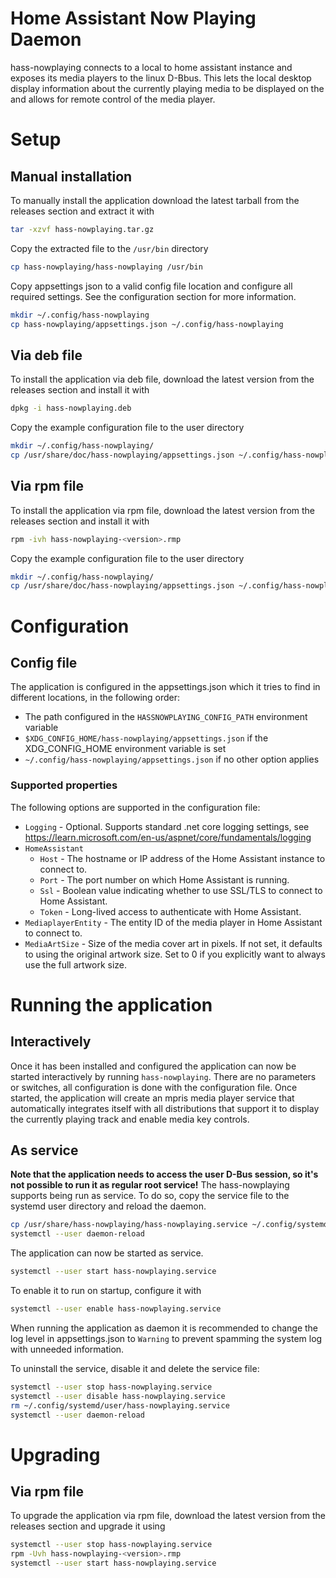 # Home Assistant Now Playing Daemon 
hass-nowplaying connects to a local to home assistant instance and exposes its media players to the linux D-Bbus. This lets the local desktop display information about the currently playing media to be displayed on the and allows for remote control of the media player.

# Setup
## Manual installation
To manually install the application download the latest tarball from the releases section and extract it with
```bash
tar -xzvf hass-nowplaying.tar.gz
```
Copy the extracted file to the `/usr/bin` directory
```bash
cp hass-nowplaying/hass-nowplaying /usr/bin
```
Copy appsettings json to a valid config file location and configure all required settings. See the configuration section for more information.
```bash
mkdir ~/.config/hass-nowplaying
cp hass-nowplaying/appsettings.json ~/.config/hass-nowplaying
```

## Via deb file
To install the application via deb file, download the latest version from the releases section and install it with
```bash
dpkg -i hass-nowplaying.deb
```
Copy the example configuration file to the user directory
```bash
mkdir ~/.config/hass-nowplaying/
cp /usr/share/doc/hass-nowplaying/appsettings.json ~/.config/hass-nowplaying/
```

## Via rpm file
To install the application via rpm file, download the latest version from the releases section and install it with
```bash
rpm -ivh hass-nowplaying-<version>.rmp
```
Copy the example configuration file to the user directory
```bash
mkdir ~/.config/hass-nowplaying/
cp /usr/share/doc/hass-nowplaying/appsettings.json ~/.config/hass-nowplaying/
```

# Configuration
## Config file
The application is configured in the appsettings.json which it tries to find in different locations, in the following order:
- The path configured in the `HASSNOWPLAYING_CONFIG_PATH` environment variable
- `$XDG_CONFIG_HOME/hass-nowplaying/appsettings.json` if the XDG_CONFIG_HOME environment variable is set
- `~/.config/hass-nowplaying/appsettings.json` if no other option applies

### Supported properties
The following options are supported in the configuration file:
- `Logging` - Optional. Supports standard .net core logging settings, see https://learn.microsoft.com/en-us/aspnet/core/fundamentals/logging
- `HomeAssistant`
  - `Host` - The hostname or IP address of the Home Assistant instance to connect to.
  - `Port` - The port number on which Home Assistant is running.
  - `Ssl` - Boolean value indicating whether to use SSL/TLS to connect to Home Assistant.
  - `Token` - Long-lived access to authenticate with Home Assistant.
- `MediaplayerEntity` - The entity ID of the media player in Home Assistant to connect to.
- `MediaArtSize` - Size of the media cover art in pixels. If not set, it defaults to using the original artwork size. Set to 0 if you explicitly want to always use the full artwork size.

# Running the application
## Interactively
Once it has been installed and configured the application can now be started interactively by running `hass-nowplaying`. There are no parameters or switches, all configuration is done with the configuration file. Once started, the application will create an mpris media player service that automatically integrates itself with all distributions that support it to display the currently playing track and enable media key controls.

## As service
**Note that the application needs to access the user D-Bus session, so it's not possible to run it as regular root service!**
The hass-nowplaying supports being run as service. To do so, copy the service file to the systemd user directory and reload the daemon.
```bash
cp /usr/share/hass-nowplaying/hass-nowplaying.service ~/.config/systemd/user/
systemctl --user daemon-reload
```
The application can now be started as service.
```bash
systemctl --user start hass-nowplaying.service
```
To enable it to run on startup, configure it with
```bash
systemctl --user enable hass-nowplaying.service
```
When running the application as daemon it is recommended to change the log level in appsettings.json to `Warning` to prevent spamming the system log with unneeded information.

To uninstall the service, disable it and delete the service file:
```bash
systemctl --user stop hass-nowplaying.service
systemctl --user disable hass-nowplaying.service
rm ~/.config/systemd/user/hass-nowplaying.service
systemctl --user daemon-reload
```

# Upgrading
## Via rpm file
To upgrade the application via rpm file, download the latest version from the releases section and upgrade it using
```bash
systemctl --user stop hass-nowplaying.service
rpm -Uvh hass-nowplaying-<version>.rmp
systemctl --user start hass-nowplaying.service
```

